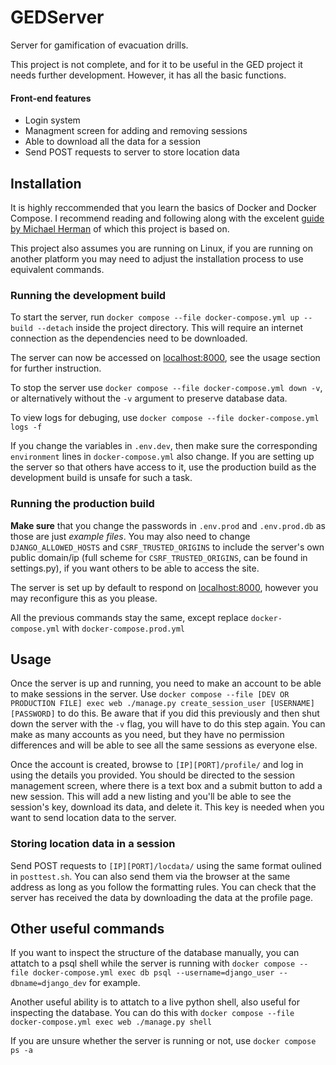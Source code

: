 # GEDServer
Server for gamification of evacuation drills.

This project is not complete, and for it to be useful in the GED project it needs further development. However, it has all the basic functions.

#### Front-end features
* Login system
* Managment screen for adding and removing sessions
* Able to download all the data for a session
* Send POST requests to server to store location data

## Installation
It is highly reccommended that you learn the basics of Docker and Docker Compose. I recommend reading and following along with the excelent [guide by Michael Herman](https://testdriven.io/blog/dockerizing-django-with-postgres-gunicorn-and-nginx/) of which this project is based on.

This project also assumes you are running on Linux, if you are running on another platform you may need to adjust the installation process to use equivalent commands.

### Running the development build
To start the server, run `docker compose --file docker-compose.yml up --build --detach` inside the project directory. This will require an internet connection as the dependencies need to be downloaded.

The server can now be accessed on [localhost:8000](http://localhost:8000), see the usage section for further instruction.

To stop the server use `docker compose --file docker-compose.yml down -v`, or alternatively without the `-v` argument to preserve database data.

To view logs for debuging, use `docker compose --file docker-compose.yml logs -f`

If you change the variables in `.env.dev`, then make sure the corresponding `environment` lines in `docker-compose.yml` also change. If you are setting up the server so that others have access to it, use the production build as the development build is unsafe for such a task. 


### Running the production build
**Make sure** that you change the passwords in `.env.prod` and `.env.prod.db` as those are just *example files*. You may also need to change `DJANGO_ALLOWED_HOSTS` and `CSRF_TRUSTED_ORIGINS` to include the server's own public domain/ip (full scheme for `CSRF_TRUSTED_ORIGINS`, can be found in settings.py), if you want others to be able to access the site. 

The server is set up by default to respond on [localhost:8000](http://localhost:8000), however you may reconfigure this as you please.


All the previous commands stay the same, except replace `docker-compose.yml` with `docker-compose.prod.yml`

## Usage
Once the server is up and running, you need to make an account to be able to make sessions in the server. Use `docker compose --file [DEV OR PRODUCTION FILE] exec web ./manage.py create_session_user [USERNAME] [PASSWORD]` to do this. Be aware that if you did this previously and then shut down the server with the `-v` flag, you will have to do this step again. You can make as many accounts as you need, but they have no permission differences and will be able to see all the same sessions as everyone else.

Once the account is created, browse to `[IP][PORT]/profile/` and log in using the details you provided. You should be directed to the session management screen, where there is a text box and a submit button to add a new session. This will add a new listing and you'll be able to see the session's key, download its data, and delete it. This key is needed when you want to send location data to the server.

### Storing location data in a session
Send POST requests to `[IP][PORT]/locdata/` using the same format oulined in `posttest.sh`. You can also send them via the browser at the same address as long as you follow the formatting rules. You can check that the server has received the data by downloading the data at the profile page.


## Other useful commands
If you want to inspect the structure of the database manually, you can attatch to a psql shell while the server is running with `docker compose --file docker-compose.yml exec db psql --username=django_user --dbname=django_dev` for example.

Another useful ability is to attatch to a live python shell, also useful for inspecting the database. You can do this with `docker compose --file docker-compose.yml exec web ./manage.py shell`

If you are unsure whether the server is running or not, use `docker compose ps -a`



